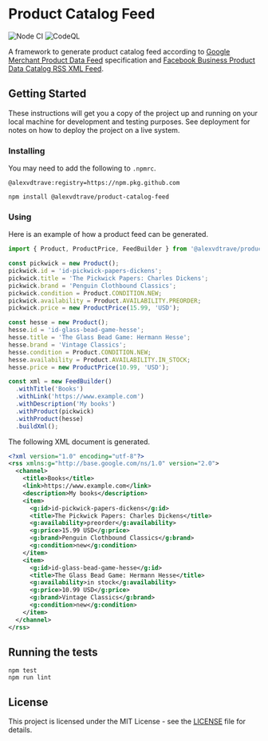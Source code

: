 # Product Catalog Feed
![Node CI](https://github.com/alexvdtrave/product-catalog-feed/actions/workflows/node-ci.yml/badge.svg)
![CodeQL](https://github.com/alexvdtrave/product-catalog-feed/actions/workflows/github-code-scanning/codeql/badge.svg)

A framework to generate product catalog feed according to [Google Merchant Product Data Feed](https://support.google.com/merchants/answer/7052112) specification and [Facebook Business Product Data Catalog RSS XML Feed](https://developers.facebook.com/docs/marketing-api/dynamic-product-ads/product-catalog#feed-format).

## Getting Started

These instructions will get you a copy of the project up and running on your local machine for development and testing purposes. See deployment for notes on how to deploy the project on a live system.

### Installing
You may need to add the following to ```.npmrc```.
```
@alexvdtrave:registry=https://npm.pkg.github.com
```
```shell
npm install @alexvdtrave/product-catalog-feed
```

### Using

Here is an example of how a product feed can be generated.

```JavaScript
import { Product, ProductPrice, FeedBuilder } from '@alexvdtrave/product-catalog-feed';

const pickwick = new Product();
pickwick.id = 'id-pickwick-papers-dickens';
pickwick.title = 'The Pickwick Papers: Charles Dickens';
pickwick.brand = 'Penguin Clothbound Classics';
pickwick.condition = Product.CONDITION.NEW;
pickwick.availability = Product.AVAILABILITY.PREORDER;
pickwick.price = new ProductPrice(15.99, 'USD');

const hesse = new Product();
hesse.id = 'id-glass-bead-game-hesse';
hesse.title = 'The Glass Bead Game: Hermann Hesse';
hesse.brand = 'Vintage Classics';
hesse.condition = Product.CONDITION.NEW;
hesse.availability = Product.AVAILABILITY.IN_STOCK;
hesse.price = new ProductPrice(10.99, 'USD');

const xml = new FeedBuilder()
  .withTitle('Books')
  .withLink('https://www.example.com')
  .withDescription('My books')
  .withProduct(pickwick)
  .withProduct(hesse)
  .buildXml();
```
The following XML document is generated.

```XML
<?xml version="1.0" encoding="utf-8"?>
<rss xmlns:g="http://base.google.com/ns/1.0" version="2.0">
  <channel>
    <title>Books</title>
    <link>https://www.example.com</link>
    <description>My books</description>
    <item>
      <g:id>id-pickwick-papers-dickens</g:id>
      <title>The Pickwick Papers: Charles Dickens</title>
      <g:availability>preorder</g:availability>
      <g:price>15.99 USD</g:price>
      <g:brand>Penguin Clothbound Classics</g:brand>
      <g:condition>new</g:condition>
    </item>
    <item>
      <g:id>id-glass-bead-game-hesse</g:id>
      <title>The Glass Bead Game: Hermann Hesse</title>
      <g:availability>in stock</g:availability>
      <g:price>10.99 USD</g:price>
      <g:brand>Vintage Classics</g:brand>
      <g:condition>new</g:condition>
    </item>
  </channel>
</rss>
```

## Running the tests
```shell
npm test
npm run lint
```

## License

This project is licensed under the MIT License - see the [LICENSE](LICENSE) file for details.